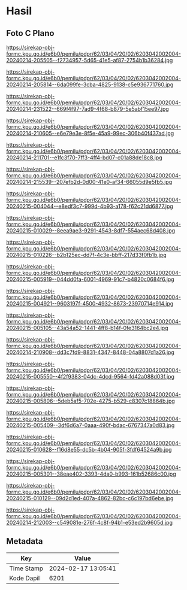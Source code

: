 # Hasil

## Foto C Plano

https://sirekap-obj-formc.kpu.go.id/e6b0/pemilu/pdpr/62/03/04/20/02/6203042002004-20240214-205505--f2734957-5d65-41e5-af87-2754b1b36284.jpg

https://sirekap-obj-formc.kpu.go.id/e6b0/pemilu/pdpr/62/03/04/20/02/6203042002004-20240214-205814--6da099fe-3cba-4825-9138-c5e936771760.jpg

https://sirekap-obj-formc.kpu.go.id/e6b0/pemilu/pdpr/62/03/04/20/02/6203042002004-20240214-231522--669f4f97-7ad9-4f68-b879-5e5abf15ee97.jpg

https://sirekap-obj-formc.kpu.go.id/e6b0/pemilu/pdpr/62/03/04/20/02/6203042002004-20240214-210605--e6e79e3e-8f5e-45a9-99ec-306b40f437ad.jpg

https://sirekap-obj-formc.kpu.go.id/e6b0/pemilu/pdpr/62/03/04/20/02/6203042002004-20240214-211701--e1fc3f70-7ff3-4ff4-bd07-c01a88de18c8.jpg

https://sirekap-obj-formc.kpu.go.id/e6b0/pemilu/pdpr/62/03/04/20/02/6203042002004-20240214-215539--207efb2d-0d00-41e0-af34-66055d9e5fb5.jpg

https://sirekap-obj-formc.kpu.go.id/e6b0/pemilu/pdpr/62/03/04/20/02/6203042002004-20240215-004044--e8edf3c7-999d-4b93-a178-f62c21dd6877.jpg

https://sirekap-obj-formc.kpu.go.id/e6b0/pemilu/pdpr/62/03/04/20/02/6203042002004-20240215-010029--8eea9ae3-9291-4543-8df7-554aec68d408.jpg

https://sirekap-obj-formc.kpu.go.id/e6b0/pemilu/pdpr/62/03/04/20/02/6203042002004-20240215-010226--b2b125ec-dd7f-4c3e-bbff-217d33f0fb1b.jpg

https://sirekap-obj-formc.kpu.go.id/e6b0/pemilu/pdpr/62/03/04/20/02/6203042002004-20240215-005919--044dd0fa-6001-4969-91c7-b4820c0684f6.jpg

https://sirekap-obj-formc.kpu.go.id/e6b0/pemilu/pdpr/62/03/04/20/02/6203042002004-20240215-004921--9603197f-4500-4932-8673-23970714e914.jpg

https://sirekap-obj-formc.kpu.go.id/e6b0/pemilu/pdpr/62/03/04/20/02/6203042002004-20240215-005105--43a54a52-1441-4ff8-b14f-0fe3164bc2e4.jpg

https://sirekap-obj-formc.kpu.go.id/e6b0/pemilu/pdpr/62/03/04/20/02/6203042002004-20240214-210908--dd3c7fd9-8831-4347-8448-04a8807d1a26.jpg

https://sirekap-obj-formc.kpu.go.id/e6b0/pemilu/pdpr/62/03/04/20/02/6203042002004-20240215-005550--4f2f9383-04dc-4dcd-9564-fd42a088d03f.jpg

https://sirekap-obj-formc.kpu.go.id/e6b0/pemilu/pdpr/62/03/04/20/02/6203042002004-20240215-005806--5deb5af5-702e-4275-b529-c8307c18864b.jpg

https://sirekap-obj-formc.kpu.go.id/e6b0/pemilu/pdpr/62/03/04/20/02/6203042002004-20240215-005409--3df6d6a7-0aaa-490f-bdac-6767347a0d83.jpg

https://sirekap-obj-formc.kpu.go.id/e6b0/pemilu/pdpr/62/03/04/20/02/6203042002004-20240215-010628--f16d8e55-dc5b-4b04-905f-3fdf64524a9b.jpg

https://sirekap-obj-formc.kpu.go.id/e6b0/pemilu/pdpr/62/03/04/20/02/6203042002004-20240215-005301--38eae402-3393-4da0-b993-161b52686c00.jpg

https://sirekap-obj-formc.kpu.go.id/e6b0/pemilu/pdpr/62/03/04/20/02/6203042002004-20240215-010129--09d2d1ed-407a-4862-82bc-c6c197bd6ebe.jpg

https://sirekap-obj-formc.kpu.go.id/e6b0/pemilu/pdpr/62/03/04/20/02/6203042002004-20240214-212003--c549081e-276f-4c8f-94b1-e53ed2b9605d.jpg


## Metadata

| Key        | Value               |
| ---------- | ------------------- |
| Time Stamp | 2024-02-17 13:05:41 |
| Kode Dapil | 6201                |



